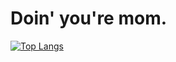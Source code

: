 # Doin' you're mom.
[![Top Langs](https://github-readme-stats.vercel.app/api/top-langs/?username=axxal&hide=javascript,html)](https://github.com/anuraghazra/github-readme-stats)

<!--
**AxxAL/AxxAL** is a ✨ _special_ ✨ repository because its `README.md` (this file) appears on your GitHub profile.

Here are some ideas to get you started:

- 🔭 I’m currently working on ...
- 🌱 I’m currently learning ...
- 👯 I’m looking to collaborate on ...
- 🤔 I’m looking for help with ...
- 💬 Ask me about ...
- 📫 How to reach me: ...
- 😄 Pronouns: ...
- ⚡ Fun fact: ...
-->
